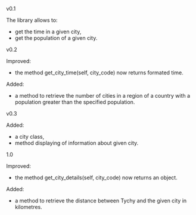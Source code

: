 v0.1

The library allows to:

- get the time in a given city,
- get the population of a given city.

v0.2

Improved:

- the method get_city_time(self, city_code) now returns formated time.

Added:

- a method to retrieve the number of cities in a region of a country with a population greater than the specified population.

v0.3

Added:

- a city class,
- method displaying of information about given city.

1.0

Improved:

- the method get_city_details(self, city_code) now returns an object.

Added:

- a method to retrieve the distance between Tychy and the given city in kilometres.